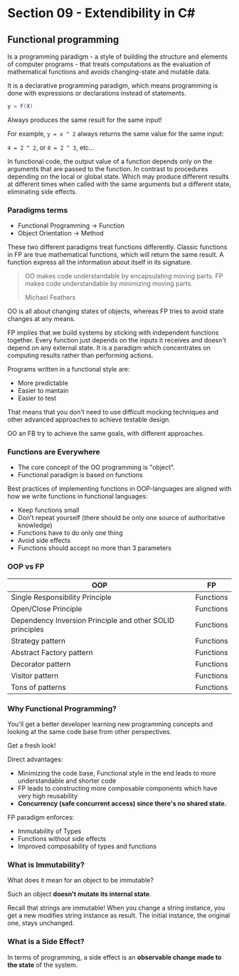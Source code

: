 # Section 09 - Extendibility in C# #

## Functional programming ##

Is a programming paradigm - a style of building the structure and elements of
computer programs - that treats computations as the evaluation of mathematical
functions and avoids changing-state and mutable data.

It is a declarative programming paradigm, which means programming is done with
expressions or declarations instead of statements.

```csharp
y = F(X)
```

Always produces the same result for the same input!

For example, `y = x ^ 2` always returns the same value for the same input:

`4 = 2 ^ 2`, or `8 = 2 ^ 3`, etc...

In functional code, the output value of a function depends only on the arguments
that are passed to the function. In contrast to procedures depending on the
local or global state. Which may produce different results at different times
when called with the same arguments but a different state, eliminating side
effects.

### Paradigms terms ###

-   Functional Programming -> Function
-   Object Orientation -> Method

These two different paradigms treat functions differently.
Classic functions in FP are true mathematical functions, which will return the
same result. A function express all the information about itself in its
signature.

> OO makes code understandable by encapsulating moving parts. FP makes code
> understandable by minimizing moving parts.
>
> Michael Feathers

OO is all about changing states of objects, whereas FP tries to avoid state
changes at any means.

FP implies that we build systems by sticking with independent functions
together. Every function just depends on the inputs it receives and doesn't
depend on any external state. It is a paradigm which concentrates on computing
results rather than performing actions.

Programs written in a functional style are:

- More predictable
- Easier to mantain
- Easier to test

That means that you don't need to use difficult mocking techniques and other
advanced approaches to achieve testable design.

OO an FB try to achieve the same goals, with different approaches.

### Functions are Everywhere ###

- The core concept of the OO programming is "object".
- Functional paradigm is based on functions

Best practices of implementing functions in OOP-languages are aligned with how
we write functions in functional languages:

- Keep functions small
- Don't repeat yourself (there should be only one source of authoritative knowledge)
- Functions have to do only one thing
- Avoid side effects
- Functions should accept no more than 3 parameters

### OOP vs FP ###


| OOP         | FP |
| ----------- | ----------- |
| Single Responsibility Principle      | Functions       |
| Open/Close Principle      | Functions       |
| Dependency Inversion Principle and other SOLID principles      | Functions       |
| Strategy pattern      | Functions       |
| Abstract Factory pattern      | Functions       |
| Decorator pattern      | Functions       |
| Visitor pattern      | Functions       |
| Tons of patterns     | Functions       |

### Why Functional Programming? ###

You'll get a better developer learning new programming concepts and looking at
the same code base from other perspectives.

Get a fresh look!

Direct advantages:

- Minimizing the code base, Functional style in the end leads to more
understandable and shorter code
- FP leads to constructing more composable components which have very high reusability
- **Concurrency (safe concurrent access) since there's no shared state.**

FP paradigm enforces:

- Immutability of Types
- Functions without side effects
- Improved composability of types and functions

### What is Immutability? ###

What does it mean for an object to be immutable?

Such an object **doesn't mutate its internal state**.

Recall that strings are immutable! When you change a string instance, you get a
new modifies string instance as result. The initial instance, the original one,
stays unchanged.

### What is a Side Effect? ###

In terms of programming, a side effect is an **observable change made to the
state** of the system.
